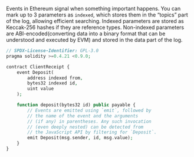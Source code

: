 Events in Ethereum signal when something important happens. You can mark up to 3 parameters as `indexed`, which stores them in the “topics” part of the log, allowing efficient searching. Indexed parameters are stored as Keccak-256 hashes if they are reference types. Non-indexed parameters are ABI-encoded(converting data into a binary format that can be understood and executed by EVM) and stored in the data part of the log.

```php
// SPDX-License-Identifier: GPL-3.0
pragma solidity >=0.4.21 <0.9.0;

contract ClientReceipt {
    event Deposit(
        address indexed from,
        bytes32 indexed id,
        uint value
    );

    function deposit(bytes32 id) public payable {
        // Events are emitted using `emit`, followed by
        // the name of the event and the arguments
        // (if any) in parentheses. Any such invocation
        // (even deeply nested) can be detected from
        // the JavaScript API by filtering for `Deposit`.
        emit Deposit(msg.sender, id, msg.value);
    }
}
```